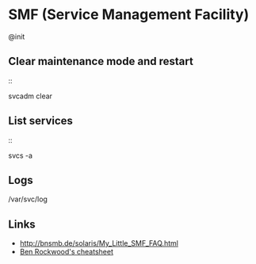 # SMF (Service Management Facility)
@init

Clear maintenance mode and restart
----------------------------------

::

 svcadm clear <FMRI>

List services
-------------

::

 svcs -a

Logs
----


/var/svc/log

Links
-----



* <http://bnsmb.de/solaris/My_Little_SMF_FAQ.html>
* [Ben Rockwood's cheatsheet](http://www.cuddletech.com/blog/pivot/entry.php?id=182)


